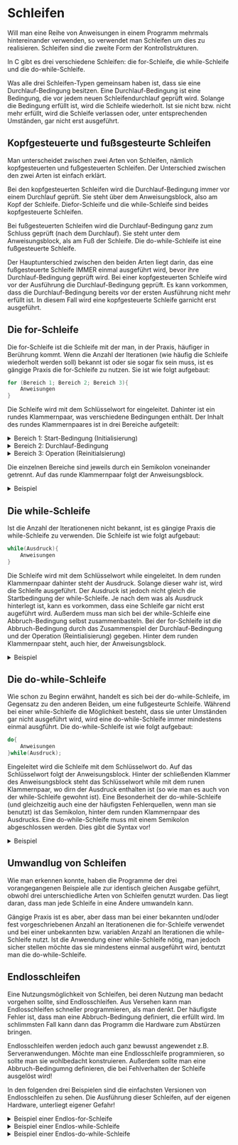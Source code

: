 # Schleifen

Will man eine Reihe von Anweisungen in einem Programm mehrmals hintereinander verwenden, so verwendet man Schleifen um dies zu realisieren. Schleifen sind die zweite Form der Kontrollstrukturen.

In C gibt es drei verschiedene Schleifen: die for-Schleife, die while-Schleife und die do-while-Schleife.

Was alle drei Schleifen-Typen gemeinsam haben ist, dass sie eine Durchlauf-Bedingung besitzen. Eine Durchlauf-Bedingung ist eine Bedingung, die vor jedem neuen Schleifendurchlauf geprüft wird. Solange die Bedingung erfüllt ist, wird die Schleife wiederholt. Ist sie nicht bzw. nicht mehr erfüllt, wird die Schleife verlassen oder, unter entsprechenden Umständen, gar nicht erst ausgeführt.

## Kopfgesteuerte und fußsgesteurte Schleifen

Man unterscheidet zwischen zwei Arten von Schleifen, nämlich kopfgesteuerten und fußgesteuerten Schleifen. Der Unterschied zwischen den zwei Arten ist einfach erklärt.

Bei den kopfgesteuerten Schleifen wird die Durchlauf-Bedingung immer vor einem Durchlauf geprüft. Sie steht über dem Anweisungsblock, also am Kopf der Schleife. Diefor-Schleife und die while-Schleife sind beides kopfgesteuerte Schleifen.

Bei fußgesteuerten Schleifen wird die Durchlauf-Bedingung ganz zum Schluss geprüft (nach dem Durchlauf). Sie steht unter dem Anweisungsblock, als am Fuß der Schleife. Die do-while-Schleife ist eine fußgesteuerte Schleife.

Der Hauptunterschied zwischen den beiden Arten liegt darin, das eine fußgesteuerte Schleife IMMER einmal ausgeführt wird, bevor ihre Durchlauf-Bedingung geprüft wird. Bei einer kopfgesteuerten Schleife wird vor der Ausführung die Durchlauf-Bedingung geprüft. Es kann vorkommen, dass die Durchlauf-Bedingung bereits vor der ersten Ausführung nicht mehr erfüllt ist. In diesem Fall wird eine kopfgesteuerte Schleife garnicht erst ausgeführt.

## Die for-Schleife

Die for-Schleife ist die Schleife mit der man, in der Praxis, häufiger in Berührung kommt. Wenn die Anzahl der Iterationen (wie häufig die Schleife wiederholt werden soll) bekannt ist oder sie sogar fix sein muss, ist es gängige Praxis die for-Schleife zu nutzen. Sie ist wie folgt aufgebaut:

```c
for (Bereich 1; Bereich 2; Bereich 3){
	Anweisungen
}
```

Die Schleife wird mit dem Schlüsselwort for eingeleitet. Dahinter ist ein rundes Klammernpaar, was verschiedene Bedingungen enthält. Der Inhalt des rundes Klammernpaares ist in drei Bereiche aufgeteilt:

<details>
<summary>Bereich 1: Start-Bedingung (Initialisierung)</summary>

Die Start-Bedingung (Bereich 1) wird nur ganz am Anfang, vor dem ersten Schleifendurchlauf, geprüft. Ist sie erfüllt, wird die Schleife ausgeführt. Anderenfalls wird sie komplett übersprungen. Für die Start-Bedingung wird üblicherweise eine Zählvariable gewählt.
</details>

<details>
<summary>Bereich 2: Durchlauf-Bedingung</summary>

Die Durchlauf-Bedingung (Bereich 2) wird vor jedem Schleifendurchlauf geprüft. Die Schleife wird beendet, wenn sie nicht mehr erfüllt ist.
</details>

<details>
<summary>Bereich 3: Operation (Reinitialsierung)</summary>

Die Operation (Bereich 3) dient dazu, die Zählvaraible der Start-Bedingung zu erhöhen / verringern. Meistens wird eine Inkrementierung um den Wert 1 gewählt. Die Operation wird immer am Ende eines Schleifendurchlaufs ausgeführt.
</details>

Die einzelnen Bereiche sind jeweils durch ein Semikolon voneinander getrennt. Auf das runde Klammernpaar folgt der Anweisungsblock.

<details>
<summary>Beispiel</summary>

```c
#include <stdio.h>
#include <stdlib.h>

int main()
{
    int cycle = 0;

    for (int i = 0; i < 5; i++)
    {
        cycle = i + 1;
        printf("%d. Durchlauf\n", cycle);
    }

    return 0;
}
```

Das Beispiel zeigt eine for-Schleife die fünf Durchläufe ausführt und ihren aktuellen Schleifendurchlauf, mittels printf-Anweisung, auf der Konsole ausgibt.

Die Hilfsvariable cycle dient dazu die Nummer des jeweiligen Schleifendurchlaufs abzuspeichern. Sie wird außerhalb der for-Schleife mit dem Wert 0 initialisiert. Innerhalb der for-Schleife wird ihr der Wert der Variable i + 1 zugewiesen. Hätte man cycle innerhalb der for-Schleife mit dem Wert 0 initialisiert, würde bei jedem neuen Schleifendurchlauf die Initialisierung von neuem stattfinden.

Der Wert der Variable i (Variable der Start-Bedingung der for-Schleife) konnte nicht als Nummer des jeweiligen Schleifendurchlaufs verwendet werden, da sie mit dem Wert 0 initialisiert wurde. In der Informatik ist es nämlich üblich, dass man bei 0 anfängt zu zählen.
Aus diesem Grund lautet die Durchlaufbedingung auch i < 5 für fünf Schleifendurchläufe. Würde man die Durchlauf-Bedingung i <= 5 stellen, würde die Schleife insgesamt sechs Durchläufe ausführen.

<details>
<summary>Anmerkung</summary>

Im Kapitel über Arrays wird deutlich, warum es Sinn macht dass for-Schleifen von 0 aus operieren.
</details>

</details>

## Die while-Schleife

Ist die Anzahl der Iterationenen nicht bekannt, ist es gängige Praxis die while-Schleife zu verwenden. Die Schleife ist wie folgt aufgebaut:

```c
while(Ausdruck){
    Anweisungen
}
```

Die Schleife wird mit dem Schlüsselwort while eingeleitet. In dem runden Klammernpaar dahinter steht der Ausdruck. Solange dieser wahr ist, wird die Schleife ausgeführt. Der Ausdruck ist jedoch nicht gleich die Startbedingung der while-Schleife. Je nach dem was als Ausdruck hinterlegt ist, kann es vorkommen, dass eine Schleife gar nicht erst augeführt wird. Außerdem muss man sich bei der while-Schleife eine Abbruch-Bedingung selbst zusammenbasteln. Bei der for-Schleife ist die Abbruch-Bedingung durch das Zusammenspiel der Durchlauf-Bedingung und der Operation (Reintialisierung) gegeben.
Hinter dem runden Klammernpaar steht, auch hier, der Anweisungsblock.

<details>
<summary>Beispiel</summary>

```c
#include <stdio.h>
#include <stdlib.h>

int main()
{
    int cycle = 0;
    int i = 0;

    while (i < 5)
    {
        cycle = i + 1;
        printf("%d. Durchlauf\n", cycle);
        i++;
    }

    return 0;
}
```

In dem Beispiel sieht man eine while-Schleife die fünf Durchläuf ausführt und ihren aktuellen Schleifendurchlauf, mittels printf-Anweisung, auf der Konsole ausgibt.

Die Hilfvariablen cycle und i stehen außerhalb der Schleife. Würde man sie innerhalb der Schleife initialisieren, würden beide Variablen bei jedem Schleifendurchlauf auf 0 gesetzt werden. Zufolge hätte das, dass auf der Konsole permanent "1. Durchlauf" ausgegeben wird, da es zu keiner Abbruch-Bedingung kommt. Die Variable cycle speichert, auch hier, die Nummer des aktuellen Schleifendurchlaufs.

Die Variable i dient als Zählvariable für diie Abbruch-Bedingung. Sie ist eine Komponente Dieser. Der andere Teil der Abbruch-Bedingung ist der Ausdruck im runden Klammernpaar der while-Schleife. Innerhalb der Schleife wird i mit jedem Durchlauf inkrementiert. Beträgt der der Wert von i 5, ist der Ausdruck nicht mehr erfüllt und die Schleife wird verlassen.

Das Beispiel zeigt nur eine Möglichkeit einer Abbruch-Bedingung bei einer while-Schleife. Je nach Anwendungsfall kann (muss) man die Abbruch-Bedingung auch anders realisieren.

</details>

## Die do-while-Schleife

Wie schon zu Beginn erwähnt, handelt es sich bei der do-while-Schleife, im Gegensatz zu den anderen Beiden, um eine fußgesteurte Schleife. Während bei einer while-Schleife die Möglichkeit besteht, dass sie unter Umständen gar nicht ausgeführt wird, wird eine do-while-Schleife immer mindestens einmal ausgführt. Die do-while-Schleife ist wie folgt aufgebaut:

```c
do{
    Anweisungen
}while(Ausdruck);
```

Eingeleitet wird die Schleife mit dem Schlüsselwort do. Auf das Schlüsselwort folgt der Anweisungsblock. Hinter der schließenden Klammer des Anweisungsblock steht das Schlüsselwort while mit dem runen Klammernpaar, wo dirn der Ausdruck enthalten ist (so wie man es auch von der while-Schleife gewohnt ist). Eine Besonderheit der do-while-Schleife (und  gleichzeitig auch eine der häufigsten Fehlerquellen, wenn man sie benutzt) ist das Semikolon, hinter dem runden Klammernpaar des Ausdrucks. Eine do-while-Schleife muss mit einem Semikolon abgeschlossen werden. Dies gibt die Syntax vor!

<details>
<summary>Beispiel</summary>

```c
#include <stdio.h>
#include <stdlib.h>

int main()
{
    int cycle = 0;
    int i = 0;

    do
    {
        cycle = i + 1;
        printf("%d. Durchlauf\n", cycle);
        i++;
    }while(i < 5);

    return 0;
}
```

Zu sehen ist im Beispiel eine do-while-Schleife, die fünf Durchläufe ausgeführt und ihren aktuellen Schleifendurchlauf, mittels printf-Anweisung, auf der Konsole ausgibt.

Bis auf die Tatsache, dass sie definitiv mindestens einmal ausgeführt wird, ist die Logik der do-while-Schleife identisch mit der, der while-Schleife.

</details>

## Umwandlug von Schleifen

Wie man erkennen konnte, haben die Programme der drei vorangegangenen Beispiele alle zur identisch gleichen Ausgabe geführt, obwohl drei unterschiedliche Arten von Schleifen genutzt wurden. Das liegt daran, dass man jede Schleife in eine Andere umwandeln kann.

Gängige Praxis ist es aber, aber dass man bei einer bekannten und/oder fest vorgeschriebenen Anzahl an Iterationenen die for-Schleife verwendet und bei einer unbekannten bzw. variablen Anzahl an Iterationen die while-Schleife nutzt. Ist die Anwendung einer while-Schleife nötig, man jedoch sicher stellen möchte das sie mindestens einmal ausgeführt wird, bentutzt man die do-while-Schleife.

## Endlosschleifen

Eine Nutzungsmöglichkeit von Schleifen, bei deren Nutzung man bedacht vorgehen sollte, sind Endlosschleifen. Aus Versehen kann man Endlosschleifen schneller programmieren, als man denkt. Der häufigste Fehler ist, dass man eine Abbruch-Bedingung definiert, die erfüllt wird. Im schlimmsten Fall kann dann das Programm die Hardware zum Abstürzen bringen.

Endlosschleifen werden jedoch auch ganz bewusst angewendet z.B. Serveranwendungen.
Möchte man eine Endlosschleife programmieren, so sollte man sie wohlbedacht konstruieren. Außerdem sollte man eine Abbruch-Bedingumng definieren, die bei Fehlverhalten der Schleife ausgelöst wird!

In den folgenden drei Beispielen sind die einfachsten Versionen von Endlosschleifen zu sehen. Die Ausführung dieser Schleifen, auf der eigenen Hardware, unterliegt eigener Gefahr!

<details>
<summary>Beispiel einer Endlos-for-Schleife</summary>

```c
#include <stdio.h>
#include <stdlib.h>

int main()
{
    for (;;)
    {
        printf("Endlosschleife!\n");
    }

    return 0;
}
```

</details>

<details>
<summary>Beispiel einer Endlos-while-Schleife</summary>

```c
#include <stdio.h>
#include <stdlib.h>

int main()
{
    while (1)
    {
        printf("Endlosschleife!\n");
    }

    return 0;
}
```

</details>

<details>
<summary>Beispiel einer Endlos-do-while-Schleife</summary>

```c
#include <stdio.h>
#include <stdlib.h>

int main()
{
    do
    {
        printf("Endlosschleife!\n");
    } while (1);

    return 0;
}
```

</details>
